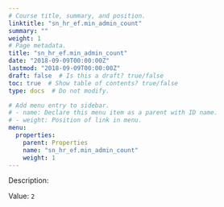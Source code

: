 ```yaml
---
# Course title, summary, and position.
linktitle: "sn_hr_ef.min_admin_count"
summary: ""
weight: 1
# Page metadata.
title: "sn_hr_ef.min_admin_count"
date: "2018-09-09T00:00:00Z"
lastmod: "2018-09-09T00:00:00Z"
draft: false  # Is this a draft? true/false
toc: true  # Show table of contents? true/false
type: docs  # Do not modify.

# Add menu entry to sidebar.
# - name: Declare this menu item as a parent with ID name.
# - weight: Position of link in menu.
menu:
  properties:
    parent: Properties
    name: "sn_hr_ef.min_admin_count"
    weight: 1
---
```


Description: 


Value: `2`